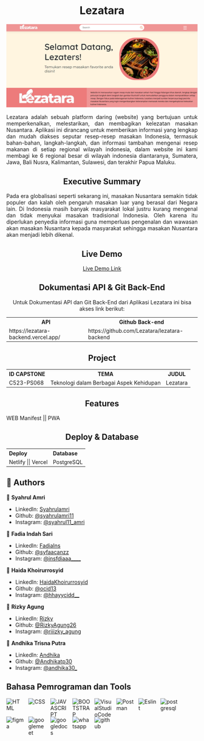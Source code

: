 
<h1 align="center">  Lezatara </h1>

 ![img 3](src/asset/beranda.png)
<div align="center" style="text-align: justify">
  <p>Lezatara adalah sebuah platform daring (website) yang bertujuan untuk memperkenalkan, melestarikan, dan membagikan kelezatan masakan Nusantara. Aplikasi ini dirancang untuk memberikan informasi yang lengkap dan mudah diakses seputar resep-resep masakan Indonesia, termasuk bahan-bahan, langkah-langkah, dan informasi tambahan mengenai resep makanan di setiap regional wilayah indonesia, dalam website ini kami membagi ke 6 regional besar di wilayah indonesia diantaranya, Sumatera, Jawa, Bali Nusra, Kalimantan, Sulawesi, dan terakhir Papua Maluku.</p>
</div>

<h2 align="center"> Executive Summary </h2>
<div align="center" style="text-align: justify">
  Pada era globalisasi seperti sekarang ini, masakan Nusantara semakin tidak populer dan kalah oleh pengaruh masakan luar yang berasal dari Negara lain. Di Indonesia masih banyak masyarakat lokal justru kurang mengenal dan tidak menyukai masakan tradisional Indonesia. Oleh karena itu diperlukan penyedia informasi guna memperluas pengenalan dan wawasan akan masakan Nusantara kepada masyarakat sehingga masakan Nusantara akan menjadi lebih dikenal.
</div>

<h2 align="center">Live Demo </h2>

<div align="center">
<a href="https://google.com" text-align="center">Live Demo Link</a>
</div>

<h2 align="center"> Dokumentasi API & Git Back-End </h2>

<div align="center" text-align=" left" >
 
  Untuk Dokumentasi API dan Git Back-End dari Aplikasi Lezatara ini bisa akses link berikut: <br>
 
 
   <table>
    <tr>
      <th> API </th>
      <th> Github Back-end </th>
    </tr>
    <tr>
     <td> https://lezatara-backend.vercel.app/   </td>
     <td> https://github.com/Lezatara/lezatara-backend   </td>
    </tr>
  </table>
       
  
 
 </div>



<h2 align="center"> Project </h2>


<div align="center" text-align=" left" >

  <table>
    <tr>
      <th> ID CAPSTONE </th>
      <th> TEMA </th>
      <th> JUDUL </th>
    </tr>
    <tr>
     <td>  C523-PS068 </td>
     <td>  Teknologi dalam Berbagai Aspek Kehidupan </td>
     <td>  Lezatara </td>
    </tr>
  </table>

 </div>



<h2 align="center"> Features </h2>

<div align="center" style="text-align: justify">
  WEB Manifest || PWA 
</div> 

<h2 align="center"> Deploy & Database </h2>

<div align="center" style="text-align: justify">
  <table>
    <tr>
      <th> Deploy </th>
      <th> Database </th>
    </tr>
    <tr>
     <td>   Netlify || Vercel   </td>
     <td>  PostgreSQL  </td>
    </tr>
  </table>
</div>                  

## 👥 Authors <a name="authors"></a>

👤 **Syahrul Amri**

- LinkedIn: [Syahrulamri](https://www.linkedin.com/in/syahrul-amri-1b8338197/)
- Github: [@syahrulamri11](https://github.com/syahrulamri11)
- Instagram: [@syahrul11_amri](https://www.instagram.com/syahrul11_amri/)

👤 **Fadia Indah Sari**

- LinkedIn: [FadiaIns](https://www.linkedin.com/in/fadia-indah-sari-23007427a)
- Github: [@syfaacanzz](https://github.com/syfaacanzz)
- Instagram: [@insfdiaaa____](https://www.instagram.com/insfdiaaa____/)


👤 **Haida Khoirurrosyid**

- LinkedIn: [HaidaKhoirurrosyid](https://www.linkedin.com/in/haidakhoirurrosyid/)
- Github: [@ocid13](https://github.com/ocid13)
- Instagram: [@hhayycidd__](https://www.instagram.com/hhayycidd__/)

👤 **Rizky Agung**

- LinkedIn: [Rizky](https://www.linkedin.com/in/rizky-agung-a2946a288)
- Github: [@RizkyAgung26](https://github.com/RizkyAgung26)
- Instagram: [@riiizky_agung](https://www.instagram.com/riiizky_agung/)

👤 **Andhika Trisna Putra**

- LinkedIn: [Andhika](https://www.linkedin.com/in/andhika-trisna-645523194/)
- Github: [@Andhikatp30](https://github.com/Andhikatp30)
- Instagram: [@andhika30_](https://www.instagram.com/andhika30_/)

## Bahasa Pemrograman dan Tools

[<img align="left" alt="HTML" width="48px" height="48" src="https://img.icons8.com/color/48/html-5--v1.png" style="padding-right:10px;" />][webdev]
[<img align="left" alt="CSS" width="48px" height="48" src="https://img.icons8.com/plasticine/48/css3.png" style="padding-right:10px;" />][webdev]
[<img align="left" alt="JAVASCRIPT" width="48px" height="48" src="https://img.icons8.com/color/48/javascript--v1.png" style="padding-right:10px;" />][webdev]
[<img align="left" alt="BOOTSTRAP" width="48px" height="48" src="https://img.icons8.com/color/48/bootstrap.png" style="padding-right:10px;" />][webdev]
[<img align="left" alt="VisualStudioCode" width="48px"  height="48" src="https://img.icons8.com/color/48/visual-studio-code-2019.png" style="padding-right:10px;" />][webdev]
[<img align="left" alt="Postman" width="48px" height="48" src="https://img.icons8.com/external-tal-revivo-color-tal-revivo/48/external-postman-is-the-only-complete-api-development-environment-logo-color-tal-revivo.png" style="padding-right:10px;" />][webdev]
[<img align="left" alt="Eslint" width="48px" height="48" src="https://img.icons8.com/fluency/48/node-js.png" style="padding-right:10px;" />][webdev]
[<img align="left" alt="postgresql" width="48px" height="48" src="https://img.icons8.com/plasticine/48/postgreesql.png" alt="postgreesql" style="padding-right:10px;"/>][webdev]
[<img align="left" alt="figma" width="48px" height="48" src="https://img.icons8.com/color/48/000000/figma.png" alt="figma" style="padding-right:10px;"/>][webdev]
[<img align="left" alt="googlemeet" width="48px" height="48" src="https://img.icons8.com/color/48/000000/google-meet.png" alt="googlemeet" style="padding-right:10px;"/>][webdev]

[<img align="left" alt="googledocs" width="48px" height="48" src="https://img.icons8.com/color/48/000000/google-docs.png" alt="googledocs" style="padding-right:10px;"/>][webdev]

[<img align="left" alt="whatsapp" width="48px" height="48" src="https://img.icons8.com/color/48/000000/whatsapp.png" alt="whatsapp" style="padding-right:10px;"/>][webdev]

[<img align="left" alt="github" width="48px" height="48" src="https://img.icons8.com/color/48/000000/github.png" alt="github" style="padding-right:10px;"/>][webdev]
<br />
<br />

[webdev]: https://github.com/Lezatara/Lezatara

